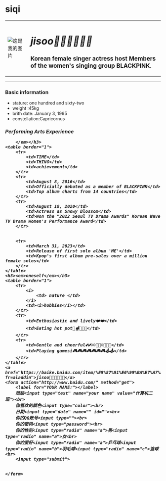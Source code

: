 # siqi<!DOCTYPE html>
<html lang="en">

<head>
    <meta charset="UTF-8">
    <meta http-equiv="X-UA-Compatible" content="IE=edge">
    <meta name="viewport" content="width=device-width, initial-scale=1.0">
    <title>22级计算机二班</title>
</head>

<body>
    <table>
        <td>
            <img src="C:\Users\siqi\OneDrive\图片\Documents\a\jisoo.png-modified.png" alt="这是我的图片">
        </td>
        <td>
            <i>
                <h1><em>jisoo🌈🌈🌞🌞🌟🌟</em></h1>
            </i>
            <p><strong>
                    <h3>Korean female singer actress host Members of the women's singing group BLACKPINK.</h3>
                </strong> </p>
        </td>
    </table>
    <hr>
    <h3>Basic information</h3>
    <ul>
        <li>stature: one hundred and sixty-two</li>
        <li>weight :45kg </li>
        <li>brith date: January 3, 1995</li>
        <li>constellation:Capricornus </li>
    </ul>
    <h3><em>Performing Arts Experience

        </em></h3>
    <table border="1">
        <tr>
            <td>TIME</td>
            <td>THING</td>
            <td>achievement</td>
        </tr>
        <tr>
            <td>August 8, 2016</td>
            <td>Officially debuted as a member of BLACKPINK</td>
            <td>Top album charts from 14 countries</td>
        </tr>
        <tr>
            <td>August 18, 2020</td>
            <td>Actress as Snowy Blossom</td>
            <td>Won the "2022 Seoul TV Drama Awards" Korean Wave TV Drama Women's Performance Award</td>
        </tr>


        <tr>
            <td>March 31, 2023</td>
            <td>Release of first solo album 'ME'</td>
            <td>Kpop's first album pre-sales over a million female solos</td>
        </tr>
    </table>
    <h3><em>oneself</em></h3>
    <table border="1">
        <tr>
            <i>
                <td> nature </td>
            </i>
            <td><i>hobbies</i></td>
        </tr>
        <tr>
            <td>Enthusiastic and lively❤️❤️</td>
            <td>Eating hot pot🌮🫕🍲🥘🥘</td>
        </tr>
        <tr>
            <td>Gentle and cheerful💕💕☺️☺️🥳🥳☺️🌈🌈🌈</td>
            <td>Playing gamesi🎮🎮🎮🎮🎮🎮🎮🕹️🕹️</td>
        </tr>
    </table>
    <a href="https://baike.baidu.com/item/%E9%87%91%E6%99%BA%E7%A7%80/17738865?fr=aladdin">jisoo🌈🌈🌞🌞🌟🌟</a>
    <form action="http://www.baidu.com/" method="get">
        <label for="YOUR NAME:"></label>
        班级<input type="text" name="your name" value="计算机二班"><br>
        你喜欢的颜色<input type="color"><br>
        日期<input type="date" name="" id=""><br>
        你的QQ账号<input type=""><br>
        你的密码<input type="password"><br>
        你的性别<input type="radio" name="a">男<input type="radio" name="a">女<br>
        你的爱好<input type="radio" name="a">乒乓球<input type="radio" name="b">羽毛球<input type="radio" name="c">篮球<br>
        <input type="submit">


    </form>
</body>

</html>
